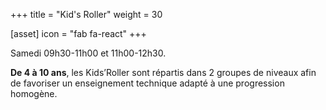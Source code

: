 +++
title = "Kid's Roller"
weight = 30

[asset]
  icon = "fab fa-react"
+++

Samedi 09h30-11h00 et 11h00-12h30.

__De 4 à 10 ans__, les Kids’Roller sont répartis dans 2 groupes de niveaux afin de favoriser un enseignement technique adapté à une progression homogène. 

